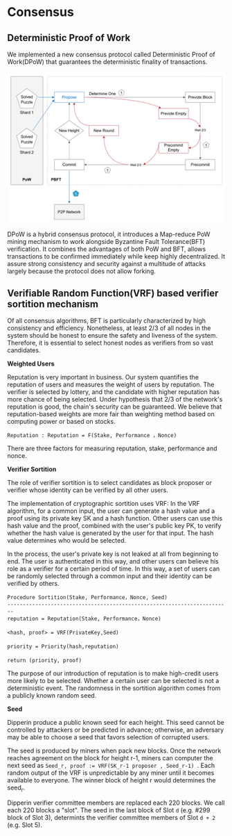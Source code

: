 # Consensus
## Deterministic Proof of Work
We implemented a new consensus protocol called Deterministic Proof of Work(DPoW) that guarantees the deterministic finality of transactions.

![](./consensus_mech.jpg)

 DPoW is a hybrid consensus protocol, it introduces a Map-reduce PoW mining mechanism to work alongside Byzantine Fault Tolerance(BFT) verification. It combines the advantages of both PoW and BFT, allows transactions to be confirmed immediately while keep highly decentralized. It assure strong consistency and security against a multitude of attacks largely because the protocol does not allow forking.

## Verifiable Random Function(VRF) based verifier sortition mechanism
Of all consensus algorithms, BFT is particularly characterized by high consistency and efficiency. Nonetheless, at least 2/3 of all nodes in the system should be honest to ensure the safety and liveness of the system. Therefore, it is essential to select honest nodes as verifiers from so vast candidates. 

__Weighted Users__

Reputation is very important in business. Our system quantifies the reputation of users and measures the weight of users by reputation. The verifier is selected by lottery, and the candidate with higher reputation has more chance of being selected. Under hypothesis that 2/3 of the network's reputation is good, the chain's security can be guaranteed. We believe that reputation-based weights are more fair than weighting method based on computing power or based on stocks.

```Reputation : Reputation = F(Stake, Performance ，Nonce)```

There are three factors for measuring reputation, stake, performance and nonce.


__Verifier Sortition__ 

The role of verifier sortition is to select candidates as block proposer or verifier whose identity can be verified by all other users. 

The implementation of cryptographic sortition uses VRF: In the VRF algorithm, for a common input, the user can generate a hash value and a proof using its private key SK and a hash function. Other users can use this hash value and the proof, combined with the user's public key PK, to verify whether the hash value is generated by the user for that input. The hash value determines who would be selected.

In the process, the user's private key is not leaked at all from beginning to end. The user is authenticated in this way, and other users can believe his role as a verifier for a certain period of time. In this way, a set of users can be randomly selected through a common input and their identity can be verified by others. 

```
Procedure Sortition(Stake, Performance，Nonce, Seed)
------------------------------------------------------------------------
reputation = Reputation(Stake, Performance，Nonce)

<hash, proof> = VRF(PrivateKey,Seed)

priority = Priority(hash,reputation)

return (priority, proof)
```

The purpose of our introduction of reputation is to make high-credit users more likely to be selected. Whether a certain user can be selected is not a deterministic event. The randomness in the sortition algorithm comes from a publicly known random seed. 

__Seed__

Dipperin produce a public known seed for each height. This seed cannot be controlled by attackers or be predicted in advance; otherwise, an adversary may be able to choose a seed that favors selection of corrupted users.

The seed is produced by miners when pack new blocks. Once the network reaches agreement on the block for height r-1, miners can computer the next seed as ```Seed_r, proof := VRF(SK_r-1 proposer , Seed_r-1) ```. Each random output of the VRF is unpredictable by any miner until it becomes available to everyone. The winner block of height r would determines the seed<sub>r</sub>.

Dipperin verifier committee members are replaced each 220 blocks. We call each 220 blocks a "slot". The seed in the last block of Slot ```d``` (e.g. #299 block of Slot 3), determints the verifier committee members of Slot ```d + 2``` (e.g. Slot 5).